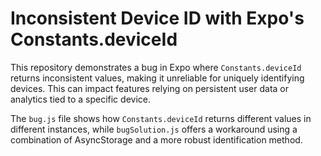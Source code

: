 # Inconsistent Device ID with Expo's Constants.deviceId

This repository demonstrates a bug in Expo where `Constants.deviceId` returns inconsistent values, making it unreliable for uniquely identifying devices. This can impact features relying on persistent user data or analytics tied to a specific device.

The `bug.js` file shows how `Constants.deviceId` returns different values in different instances, while `bugSolution.js` offers a workaround using a combination of AsyncStorage and a more robust identification method.